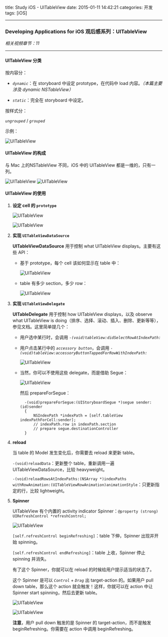 title: Study iOS - UITableView
date: 2015-01-11 14:42:21
categories: 开发
tags: [iOS]

---

### Developing Applications for iOS 观后感系列：UITableView

*相关视频章节：11*

---

#### UITableView 分类

按内容分：

* *`dynamic`*：在 storyboard 中设定 prototype，在代码中 load 内容。*（本篇主要涉及 dynamic NSTableView）*

* *`static`*：完全在 storyboard 中设定。



按样式分：

*`ungrouped`* / *`grouped`*

示例：

![UITableView](/img/Study_iOS_UITableView/11.0.UITableView.png)

#### UITableView 的构成

与 Mac 上的NSTableView 不同，iOS 中的 UITableView 都是一维的，只有一列。

![UITableView](/img/Study_iOS_UITableView/11.1.UITableView.png) ![UITableView](/img/Study_iOS_UITableView/11.2.UITableView.png)


<!--more-->


#### UITableView 的使用

1. **设定 cell 的 `prototype`**

	![UITableView](/img/Study_iOS_UITableView/11.3.UITableView.png)

	![UITableView](/img/Study_iOS_UITableView/11.4.UITableView.png)
	
2. **实现 `UITableViewDataSource`**

	**UITableViewDataSource** 用于控制 what UITableView displays。主要有这些 API：

	* 基于 prototype，每个 cell 该如何显示在 table 中：
	
		![UITableView](/img/Study_iOS_UITableView/11.5.UITableView.png)
		
	* table 有多少 section，多少 row：

		![UITableView](/img/Study_iOS_UITableView/11.6.UITableView.png)

3.  **实现 `UITableViewDelegate`**

	**UITableDelegate** 用于控制 how UITableView displays，以及 observe what UITableView is doing（排序、选择、滚动、插入、删除、更新等等），参见文档。这里简单提几个：

	* 用户选中某行时，会调用 *`-(void)tableView:didSelectRowAtIndexPath:`*

	* 用户点击某行中的 *`accessory button`*，会调用 *`-(void)tableView:accessoryButtonTappedForRowWithIndexPath:`*

		![UITableView](/img/Study_iOS_UITableView/11.9.UITableView.png)
		
	* 当然，你可以不使用这些 delegate，而是借助 Segue：
	
		![UITableView](/img/Study_iOS_UITableView/11.10.UITableView.png)
	
		然后 prepareForSegue：
		
			-(void)prepareForSegue:(UIStoryboardSegue *)segue sender:(id)sender
			{
				NSIndexPath *indexPath = [self.tableView indexPathForCell:sender];
				// indexPath.row in indexPath.section
				// prepare segue.destinationController
			}
	
4. **reload**

	当 table 的 Model 发生变化后，你需要去 reload 来更新 table。
	
	`-(void)reloadData`：更新整个 table，重新调用一遍 UITableViewDataSource，比较 heavyweight。
	
	`-(void)reloadRowsAtIndexPaths:(NSArray *)indexPaths withRowAnimation:(UITableViewRowAnimation)animationStyle`：只更新指定的行，比较 lightweight。
	
5. **Spinner**

	UITableView 有个内置的 activity indicator Spinner：`@property (strong) UIRefreshControl *refreshControl;`
	
	![UITableView](/img/Study_iOS_UITableView/11.12.UITableView.png)
	
	`[self.refreshControl beginRefreshing]`：table 下伸，Spinner 出现并开始 spinning。
	
	`[self.refreshControl endRefreshing]`：table 上收，Spinner 停止 spinning 并消失。
	
	有了这个 Spinner，你就可以在 reload 的时候给用户提示适当的状态了。
	
	这个 Spinner 是可以 *`Control`* + *`Drag`* 出 target-action 的。如果用户 pull down table，那么这个 action 就会触发！这样，你就可以在 action 中让 Spinner start spinning，然后去更新 table。
	
	![UITableView](/img/Study_iOS_UITableView/11.13.UITableView.png)
	
	![UITableView](/img/Study_iOS_UITableView/11.14.UITableView.png)
	
	**注意**，用户 pull down 触发的是 Spinner 的 target-action，而不是触发 beginRefreshing。你需要在 action 中调用 beginRefreshing。
	